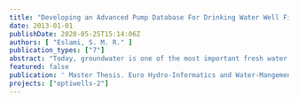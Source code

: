 ```yaml
---
title: "Developing an Advanced Pump Database For Drinking Water Well Fields"
date: 2013-01-01
publishDate: 2020-05-25T15:14:06Z
authors: [ "Eslami, S. M. R." ]
publication_types: ["7"]
abstract: "Today, groundwater is one of the most important fresh water resources in big cities of the world. On one hand, the population growth and urban development and on the other hand, climate change and decreasing precipitation will increase the vital role of underground water resources to supply water for the cities, therefore an increase in the energy consumption in well fields has to be expected. It is becoming more difficult to ignore the cost of pumping energy for water stakeholders in Germany and Europe. In recent years, there has been an increasing interest in optimisation of energy consumption in different fields. The goal of this study is first to design a relational database to store the information of submersible pumps and second to develop a database management system for this pump database. The pump database is intended to be used in prototype model software aiming at the minimisation of a well field's pump energy demand. To this end, two approaches of assessing the necessary data for submersible pumps, and building a relational database are going to be discussed in this study. Finally, two applications with graphical user interfaces which have been developed by using the programming language “R” are presented for loading the data into the database, visualizing the database tables and plotting the pump curves."
featured: false
publication: ' Master Thesis. Euro Hydro-Informatics and Water-Mangement. Brandenburgische Technische Universität Cottbus - Senftenberg'
projects: ["optiwells-2"]
---
```


